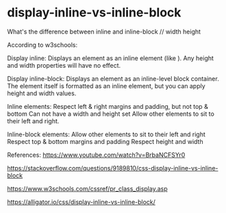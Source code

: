 # display-inline-vs-inline-block
What's the difference between inline and inline-block // width height

According to w3schools:

Display inline: Displays an element as an inline element (like <span>). Any height and width properties will have no effect.

Display inline-block: Displays an element as an inline-level block container. The element itself is formatted as an inline element, but you can apply height and width values.

Inline elements:
Respect left & right margins and padding, but not top & bottom
Can not have a width and height set
Allow other elements to sit to their left and right.

Inline-block elements:
Allow other elements to sit to their left and right
Respect top & bottom margins and padding
Respect height and width

References:
https://www.youtube.com/watch?v=BrbaNCFSYr0

https://stackoverflow.com/questions/9189810/css-display-inline-vs-inline-block

https://www.w3schools.com/cssref/pr_class_display.asp

https://alligator.io/css/display-inline-vs-inline-block/


